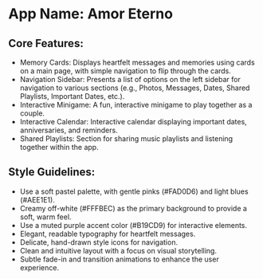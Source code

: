 # **App Name**: Amor Eterno

## Core Features:

- Memory Cards: Displays heartfelt messages and memories using cards on a main page, with simple navigation to flip through the cards.
- Navigation Sidebar: Presents a list of options on the left sidebar for navigation to various sections (e.g., Photos, Messages, Dates, Shared Playlists, Important Dates, etc.).
- Interactive Minigame: A fun, interactive minigame to play together as a couple.
- Interactive Calendar: Interactive calendar displaying important dates, anniversaries, and reminders.
- Shared Playlists: Section for sharing music playlists and listening together within the app.

## Style Guidelines:

- Use a soft pastel palette, with gentle pinks (#FAD0D6) and light blues (#AEE1E1).
- Creamy off-white (#FFFBEC) as the primary background to provide a soft, warm feel.
- Use a muted purple accent color (#B19CD9) for interactive elements.
- Elegant, readable typography for heartfelt messages.
- Delicate, hand-drawn style icons for navigation.
- Clean and intuitive layout with a focus on visual storytelling.
- Subtle fade-in and transition animations to enhance the user experience.